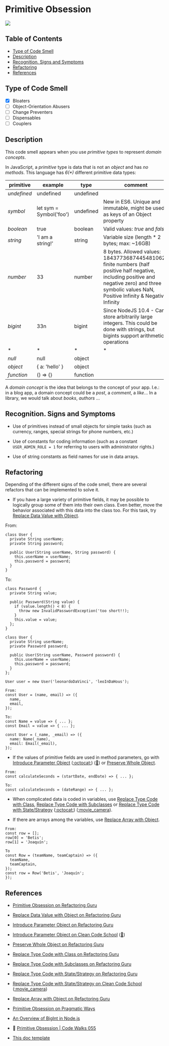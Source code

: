 # Primitive Obsession

![](https://www.pragmaticways.com/wp-content/uploads/2020/02/code-smells-primitive-obsession.png)

## Table of Contents

- [Type of Code Smell](#type-of-code-smell)
- [Description](#description)
- [Recognition. Signs and Symptoms](#recognition-signs-and-symptoms)
- [Refactoring](#refactoring)
- [References](#references)

## Type of Code Smell

- [x] Bloaters
- [ ] Object-Orientation Abusers
- [ ] Change Preventers
- [ ] Dispensables
- [ ] Couplers

## Description

This code smell appears when you use *primitive types* to represent *domain concepts*.

In JavaScript, a *primitive* type is data that is not an _object_ and has _no methods_. This language has _6(*)_ different primitive data types:

|   primitive   |         example         |    type     | comment |
|---------------|-------------------------|-------------|---------|
|  _undefined_  |       undefined         |  undefined  |         |
|   _symbol_    | let sym = Symbol('foo') |  undefined  | New in ES6. Unique and immutable, might be used as keys of an Object property |
|   _boolean_   |          true           |   boolean   | Valid values: *true* and *false* |
|   _string_    |     'I am a string!'    |   string    | Variable size (length * 2 bytes; max: ~16GB) |
|   _number_    |           33            |   number    | 8 bytes. Allowed values: 18437736874454810624 finite numbers (half positive half negative, including positive and negative zero) and three symbolic values NaN, Positive Infinity & Negative Infinity |
|   _bigint_    |           33n           |   bigint    | Since NodeJS 10.4 - Can store arbitrarily large integers. This could be done with strings, but bigints support arithmetic operations |
|       *       |           *             |     *       |   *     |
|    _null_     |          null           |   object    |         |
|   _object_    |     { a: 'hello' }      |   object    |         |
|  _function_   |         () => {}        |  function   |         |


A *domain concept* is the idea that belongs to the concept of your app. I.e.: in a blog app, a domain concept could be a _post_, a _comment_, a _like_... In a library, we would talk about _books_, _authors_ ...


## Recognition. Signs and Symptoms

- Use of primitives instead of small objects for simple tasks (such as currency, ranges, special strings for phone numbers, etc.)

- Use of constants for coding information (such as a constant `USER_ADMIN_ROLE = 1` for referring to users with administrator rights.)

- Use of string constants as field names for use in data arrays.

## Refactoring

Depending of the different signs of the code smell, there are several refactors that can be implemented to solve it.

- If you have a large variety of primitive fields, it may be possible to logically group some of them into their own class. Even better, move the behavior associated with this data into the class too. For this task, try [Replace Data Value with Object](https://refactoring.guru/replace-data-value-with-object).

From:
```
class User {
  private String userName;
  private String password;

  public User(String userName, String password) {
    this.userName = userName;
    this.password = password;
  }
}
```
To:
```
class Password {
  private String value;

  public Password(String value) {
    if (value.length() < 8) {
      throw new InvalidPasswordException('too short!!);
    }
    this.value = value;
  };
}

class User {
  private String userName;
  private Password password;

  public User(String userName, Password password) {
    this.userName = userName;
    this.password = password;
  }
};

User user = new User('leonardoDaVinci', 'leoInDaHous');
```
```
From:
const User = (name, email) => ({
  name,
  email,
});

To:
const Name = value => { ... };
const Email = value => { ... };

const User = (_name, _email) => ({
  name: Name(_name),
  email: Email(_email),
});
```

- If the values of primitive fields are used in method parameters, go with [Introduce Parameter Object](https://refactoring.guru/introduce-parameter-object) ([:octocat:](https://github.com/guidesmiths/clean-code-school/tree/master/refactors/introduce-parameter-object)) ([:movie_camera:](https://youtu.be/k-5M7oR5hLI)) or [Preserve Whole Object](https://refactoring.guru/preserve-whole-object).
```
From:
const calculateSeconds = (startDate, endDate) => { ... };

To:
const calculateSeconds = (dateRange) => { ... };
```

- When complicated data is coded in variables, use [Replace Type Code with Class](https://refactoring.guru/replace-type-code-with-classs), [Replace Type Code with Subclasses](https://refactoring.guru/replace-type-code-with-subclasses) or [Replace Type Code with State/Strategy](https://refactoring.guru/replace-type-code-with-state-strategy) ([:octocat:](https://github.com/guidesmiths/clean-code-school/tree/master/refactors/replace-type-code-with-state-or-strategy)) ([:movie_camera](https://youtu.be/L4vHWK12rIQ)).

- If there are arrays among the variables, use [Replace Array with Object](https://refactoring.guru/replace-array-with-object).
```
From:
const row = [];
row[0] = 'Betis';
row[1] = 'Joaquín';

To
const Row = (teamName, teamCaptain) => ({
  teamName,
  teamCaptain,
});
const row = Row('Betis', 'Joaquín';
});
```


## References

- [Primitive Obsession on Refactoring Guru](https://refactoring.guru/smells/primitive-obsession)

- [Replace Data Value with Object on Refactoring Guru](https://refactoring.guru/replace-data-value-with-object)

- [Introduce Parameter Object on Refactoring Guru](https://refactoring.guru/introduce-parameter-object)

- [Introduce Parameter Object on Clean Code School](https://github.com/guidesmiths/clean-code-school/tree/master/refactors/introduce-parameter-object) ([:movie_camera:](https://youtu.be/k-5M7oR5hLI))

- [Preserve Whole Object on Refactoring Guru](https://refactoring.guru/preserve-whole-object)

- [Replace Type Code with Class on Refactoring Guru](https://refactoring.guru/replace-type-code-with-classs)

- [Replace Type Code with Subclasses on Refactoring Guru](https://refactoring.guru/replace-type-code-with-subclasses) 

- [Replace Type Code with State/Strategy on Refactoring Guru](https://refactoring.guru/replace-type-code-with-state-strategy)

- [Replace Type Code with State/Strategy on Clean Code School](https://github.com/guidesmiths/clean-code-school/tree/master/refactors/replace-type-code-with-state-or-strategy) ([:movie_camera](https://youtu.be/L4vHWK12rIQ))

- [Replace Array with Object on Refactoring Guru](https://refactoring.guru/replace-array-with-object)

- [Primitive Obsession on Pragmatic Ways](https://www.pragmaticways.com/31-code-smells-you-must-know/#10_Primitive_Obsession)

- [An Overview of BigInt in Node.js](http://thecodebarbarian.com/an-overview-of-bigint-in-node-js.html)

- :movie_camera: [Primitive Obsession | Code Walks 055](https://www.youtube.com/watch?v=wKtooLW8GDc)

- [This doc template](https://gist.github.com/reymon359/1dbeab82c0323cc2d6e0d010ba71ebe4)
